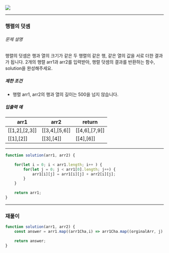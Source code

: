 ![](https://images.velog.io/post-images/leejh3224/619516b0-e892-11e8-98f5-997ef3c38110/what-is-an-algorithm-featured.png)

------

### 행렬의 덧셈

###### 문제 설명

행렬의 덧셈은 행과 열의 크기가 같은 두 행렬의 같은 행, 같은 열의 값을 서로 더한 결과가 됩니다. 2개의 행렬 arr1과 arr2를 입력받아, 행렬 덧셈의 결과를 반환하는 함수, solution을 완성해주세요.

##### 제한 조건

- 행렬 arr1, arr2의 행과 열의 길이는 500을 넘지 않습니다.

##### 입출력 예

| arr1          | arr2          | return        |
| ------------- | ------------- | ------------- |
| [[1,2],[2,3]] | [[3,4],[5,6]] | [[4,6],[7,9]] |
| [[1],[2]]     | [[3],[4]]     | [[4],[6]]     |

-----------

~~~javascript
function solution(arr1, arr2) {
    
    for(let i = 0; i < arr1.length; i++ ) {
        for(let j = 0; j < arr1[0].length; j++) {
            arr1[i][j] = arr1[i][j] + arr2[i][j];
        }
    }
    
    return arr1;
}
~~~

-----

### 재풀이

```javascript
function solution(arr1, arr2) {
    const answer = arr1.map((arr1Cha,i) => arr1Cha.map((orginalArr, j) => orginalArr + arr2[i][j]));
    
    return answer;
}
```

